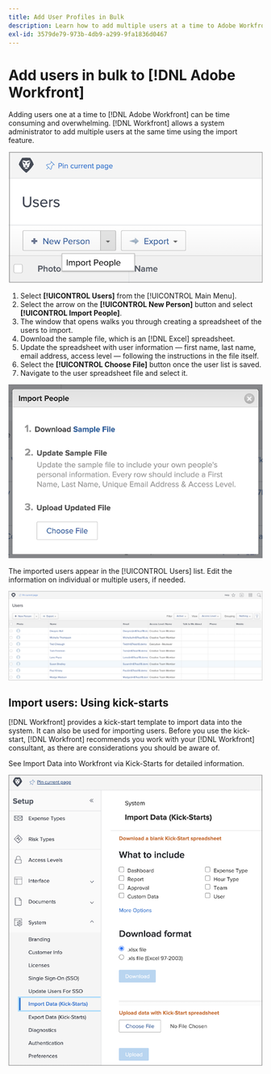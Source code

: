 ```yaml
---
title: Add User Profiles in Bulk
description: Learn how to add multiple users at a time to Adobe Workfront, using a spreadsheet for a kick-start template.
exl-id: 3579de79-973b-4db9-a299-9fa1836d0467
---
```

# Add users in bulk to [!DNL Adobe Workfront]

Adding users one at a time to [!DNL Adobe Workfront] can be time consuming and overwhelming. [!DNL Workfront] allows a system administrator to add multiple users at the same time using the import feature.

![[!UICONTROL Import People] menu option](assets/admin-fund-adding-users-5.png)

1. Select **[!UICONTROL Users]** from the [!UICONTROL Main Menu].
1. Select the arrow on the **[!UICONTROL New Person]** button and select **[!UICONTROL Import People]**.
1. The window that opens walks you through creating a spreadsheet of the users to import.
1. Download the sample file, which is an [!DNL Excel] spreadsheet.
1. Update the spreadsheet with user information — first name, last name, email address, access level — following the instructions in the file itself.
1. Select the **[!UICONTROL Choose File]** button once the user list is saved.
1. Navigate to the user spreadsheet file and select it.

![Import People window](assets/admin-fund-adding-users-6.png)

The imported users appear in the [!UICONTROL Users] list. Edit the information on individual or multiple users, if needed.

![Users list](assets/admin-fund-adding-users-7.png)

## Import users: Using kick-starts

[!DNL Workfront] provides a kick-start template to import data into the system. It can also be used for importing users. Before you use the kick-start, [!DNL Workfront] recommends you work with your [!DNL Workfront] consultant, as there are considerations you should be aware of.

<!---
paragraph below needs URL to article
--->

See Import Data into Workfront via Kick-Starts for detailed information.

![[!UICONTROL Import Data] ([!UICONTROL Kick-Starts]) window in [!UICONTROL Setup] area](assets/admin-fund-adding-users-8.png)

<!--
Learn more URLs
Import users
Import data into Workfront via Kick-Starts
-->
